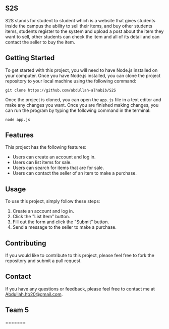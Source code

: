 ## S2S

S2S stands for student to student which is a website that gives students inside the campus the ability to sell their items, and buy other students items, students register to the system and upload a post about the item they want to sell, other students can check the item and all of its detail and can contact the seller to buy the item. 

## Getting Started

To get started with this project, you will need to have Node.js installed on your computer. Once you have Node.js installed, you can clone the project repository to your local machine using the following command:

```
git clone https://github.com/abdullah-alhabib/S2S
```

Once the project is cloned, you can open the `app.js` file in a text editor and make any changes you want. Once you are finished making changes, you can run the program by typing the following command in the terminal:

```
node app.js
```

## Features

This project has the following features:

* Users can create an account and log in.
* Users can list items for sale.
* Users can search for items that are for sale.
* Users can contact the seller of an item to make a purchase.

## Usage

To use this project, simply follow these steps:

1. Create an account and log in.
2. Click the "List Item" button.
3. Fill out the form and click the "Submit" button.
4. Send a message to the seller to make a purchase.

## Contributing

If you would like to contribute to this project, please feel free to fork the repository and submit a pull request.

## Contact

If you have any questions or feedback, please feel free to contact me at Abdullah.hb20@gmail.com.

## Team 5 
=======
